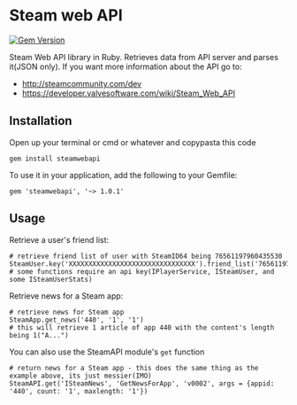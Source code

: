 Steam web API
===

[![Gem Version](https://badge.fury.io/rb/steamwebapi.svg)](http://badge.fury.io/rb/steamwebapi)

Steam Web API library in Ruby. Retrieves data from API server and parses it(JSON only). If you want more information about the API go to:

* http://steamcommunity.com/dev
* https://developer.valvesoftware.com/wiki/Steam_Web_API

## Installation

Open up your terminal or cmd or whatever and copypasta this code

    gem install steamwebapi

To use it in your application, add the following to your Gemfile:

    gem 'steamwebapi', '~> 1.0.1'

## Usage

Retrieve a user's friend list:

    # retrieve friend list of user with SteamID64 being 76561197960435530
    SteamUser.key('XXXXXXXXXXXXXXXXXXXXXXXXXXXXXXXX').friend_list('76561197960435530')
    # some functions require an api key(IPlayerService, ISteamUser, and some ISteamUserStats)

Retrieve news for a Steam app:

    # retrieve news for Steam app
    SteamApp.get_news('440', '1', '1')
    # this will retrieve 1 article of app 440 with the content's length being 1("A...")

You can also use the SteamAPI module's `get` function

    # return news for a Steam app - this does the same thing as the example above, its just messier(IMO)
    SteamAPI.get('ISteamNews', 'GetNewsForApp', 'v0002', args = {appid: '440', count: '1', maxlength: '1'})
